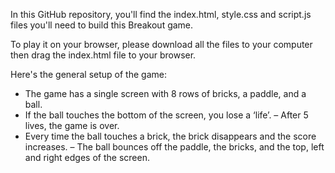 In this GitHub repository, you'll find the index.html, style.css and script.js files you'll need to build this Breakout game.

To play it on your browser, please download all the files to your computer then drag the index.html file to your browser.

Here's the general setup of the game:
- The  game has a single screen with 8 rows of bricks, a paddle, and a ball. 
- If the ball touches the bottom of the screen, you lose a ‘life’. 
– After 5 lives, the game is over. 
- Every time the ball touches a brick, the brick disappears and the score increases. 
– The ball bounces off the paddle, the bricks, and the top, left and right edges of the screen. 
